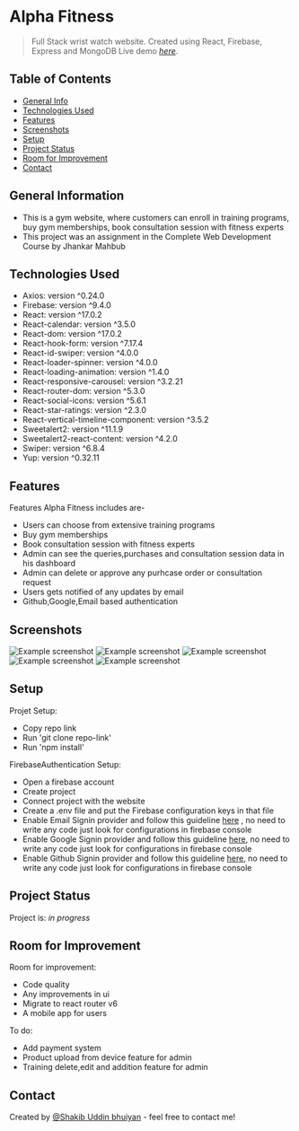 # Alpha Fitness

> Full Stack wrist watch website. Created using React, Firebase, Express and MongoDB
> Live demo [_here_](https://alpha-fitness-sakib.netlify.app/). <!-- If you have the project hosted somewhere, include the link here. -->

## Table of Contents

- [General Info](#general-information)
- [Technologies Used](#technologies-used)
- [Features](#features)
- [Screenshots](#screenshots)
- [Setup](#setup)
- [Project Status](#project-status)
- [Room for Improvement](#room-for-improvement)
- [Contact](#contact)
<!-- * [License](#license) -->

## General Information

- This is a gym website, where customers can enroll in training programs, buy gym memberships, book consultation session with fitness experts
- This project was an assignment in the Complete Web Development Course by Jhankar Mahbub
<!-- You don't have to answer all the questions - just the ones relevant to your project. -->

## Technologies Used

- Axios: version ^0.24.0
- Firebase: version ^9.4.0
- React: version ^17.0.2
- React-calendar: version ^3.5.0
- React-dom: version ^17.0.2
- React-hook-form: version ^7.17.4
- React-id-swiper: version ^4.0.0
- React-loader-spinner: version ^4.0.0
- React-loading-animation: version ^1.4.0
- React-responsive-carousel: version ^3.2.21
- React-router-dom: version ^5.3.0
- React-social-icons: version ^5.6.1
- React-star-ratings: version ^2.3.0
- React-vertical-timeline-component: version ^3.5.2
- Sweetalert2: version ^11.1.9
- Sweetalert2-react-content: version ^4.2.0
- Swiper: version ^6.8.4
- Yup: version ^0.32.11

## Features

Features Alpha Fitness includes are-

- Users can choose from extensive training programs
- Buy gym memberships
- Book consultation session with fitness experts
- Admin can see the queries,purchases and consultation session data in his dashboard
- Admin can delete or approve any purhcase order or consultation request
- Users gets notified of any updates by email
- Github,Google,Email based authentication

## Screenshots

![Example screenshot](https://i.ibb.co/1Mg3Zr2/1.png)
![Example screenshot](https://i.ibb.co/ZJmwYVV/2.png)
![Example screenshot](https://i.ibb.co/6y5C15z/3.png)
![Example screenshot](https://i.ibb.co/s5xTZkQ/4.png)
![Example screenshot](https://i.ibb.co/zPXxhvC/5.png)

<!-- If you have screenshots you'd like to share, include them here. -->

## Setup

Projet Setup:

- Copy repo link
- Run 'git clone repo-link'
- Run 'npm install'

FirebaseAuthentication Setup:

- Open a firebase account
- Create project
- Connect project with the website
- Create a .env file and put the Firebase configuration keys in that file
- Enable Email Signin provider and follow this guideline [here](https://firebase.google.com/docs/auth/web/password-auth) , no need to write any code just look for configurations in firebase console
- Enable Google Signin provider and follow this guideline [here](https://firebase.google.com/docs/auth/web/google-signin), no need to write any code just look for configurations in firebase console
- Enable Github Signin provider and follow this guideline [here](https://firebase.google.com/docs/auth/web/github-auth), no need to write any code just look for configurations in firebase console

## Project Status

Project is: _in progress_

## Room for Improvement

Room for improvement:

- Code quality
- Any improvements in ui
- Migrate to react router v6
- A mobile app for users

To do:

- Add payment system
- Product upload from device feature for admin
- Training delete,edit and addition feature for admin

## Contact

Created by [@Shakib Uddin bhuiyan](https://shakibuddinbhuiyan.netlify.app/) - feel free to contact me!

<!-- Optional -->
<!-- ## License -->
<!-- This project is open source and available under the [... License](). -->

<!-- You don't have to include all sections - just the one's relevant to your project -->

